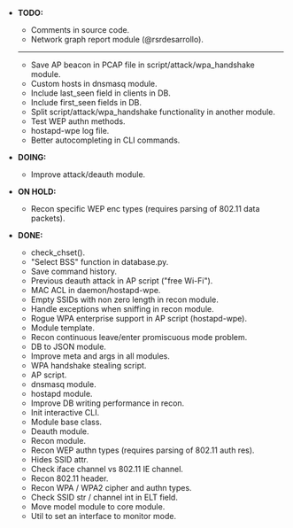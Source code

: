 - **TODO:**
    * Comments in source code.
    * Network graph report module (@rsrdesarrollo).
    ---------
    * Save AP beacon in PCAP file in script/attack/wpa_handshake module.
    * Custom hosts in dnsmasq module.
    * Include last_seen field in clients in DB.
    * Include first_seen fields in DB.
    * Split script/attack/wpa_handshake functionality in another module.
    * Test WEP authn methods.
    * hostapd-wpe log file.
    * Better autocompleting in CLI commands.

- **DOING:**
    * Improve attack/deauth module.

- **ON HOLD:**
    * Recon specific WEP enc types (requires parsing of 802.11 data packets).

- **DONE:**
    * check_chset().
    * "Select BSS" function in database.py.
    * Save command history.
    * Previous deauth attack in AP script ("free Wi-Fi").
    * MAC ACL in daemon/hostapd-wpe.
    * Empty SSIDs with non zero length in recon module.
    * Handle exceptions when sniffing in recon module.
    * Rogue WPA enterprise support in AP script (hostapd-wpe).
    * Module template.
    * Recon continuous leave/enter promiscuous mode problem.
    * DB to JSON module.
    * Improve meta and args in all modules.
    * WPA handshake stealing script.
    * AP script.
    * dnsmasq module.
    * hostapd module.
    * Improve DB writing performance in recon.
    * Init interactive CLI.
    * Module base class.
    * Deauth module.
    * Recon module.
    * Recon WEP authn types (requires parsing of 802.11 auth res).
    * Hides SSID attr.
    * Check iface channel vs 802.11 IE channel.
    * Recon 802.11 header.
    * Recon WPA / WPA2 cipher and authn types.
    * Check SSID str / channel int in ELT field.
    * Move model module to core module.
    * Util to set an interface to monitor mode.
